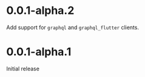 # 0.0.1-alpha.2

Add support for `graphql` and `graphql_flutter` clients.

# 0.0.1-alpha.1

Initial release

